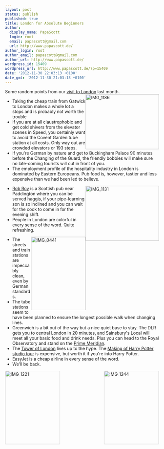 ```yaml
---
layout: post
status: publish
published: true
title: London for Absolute Beginners
author:
  display_name: PapaScott
  login: root
  email: papascott@gmail.com
  url: http://www.papascott.de/
author_login: root
author_email: papascott@gmail.com
author_url: http://www.papascott.de/
wordpress_id: 15409
wordpress_url: http://www.papascott.de/?p=15409
date: '2012-11-30 22:03:13 +0100'
date_gmt: '2012-11-30 21:03:13 +0100'
---
```

<p>Some random points from our <a href="http://www.papascott.de/archives/2012/10/08/antalya-and-london/">visit to London</a> last month.<a href="http://www.flickr.com/photos/51035717986@N01/8231128036" title="View 'IMG_1186' on Flickr.com"><img style="float:right;" border="0" alt="IMG_1186" width="240" src="http://farm9.staticflickr.com/8067/8231128036_de59d8944c_m.jpg" height="180"/></a></p>
<ul>
<li>Taking the cheap train from Gatwick to London makes a whole lot a stops and is probably not worth the trouble</li>
<li>If you are at all claustrophobic and get cold shivers from the elevator scenes in Speed, you certainly want to avoid the Covent Garden tube station at all costs. Only way out are crowded elevators or 193 steps.</li>
<li>If you're German by nature and get to Buckingham Palace 90 minutes before the Changing of the Guard, the friendly bobbies will make sure no late-coming tourists will cut in front of you.</li>
<li>The employment profile of the hospitality industry in London is dominated by Eastern Europeans. Pub food is, however, tastier and less expensive than we had been led to believe.</li>
<p>	<a href="http://www.flickr.com/photos/51035717986@N01/8229914155" title="View 'IMG_1131' on Flickr.com"><img style="float:right;" border="0" alt="IMG_1131" width="240" src="http://farm9.staticflickr.com/8057/8229914155_9158542d90_m.jpg" height="180"/></a>
<li><a href="http://www.robroypub.co.uk/">Rob Roy</a> is a Scottish pub near Paddington where you can be served haggis, if your pipe-learning son is so inclined and you can wait for the cook to come in for the evening shift. </li>
<li>People in London are colorful in every sense of the word. Quite refreshing.</li>
<p><a href="http://www.flickr.com/photos/51035717986@N01/8232462575" title="View 'IMG_0441' on Flickr.com"><img style="float:right;" border="0" alt="IMG_0441" width="179" src="http://farm9.staticflickr.com/8480/8232462575_15f2d544d0_m.jpg" height="240"/></a></p>
<li>The streets and train stations are impeccably clean, even by German standards.</li>
<li>The tube stations seem to have been planned to ensure the longest possible walk when changing lines.</li>
<li>Greenwich is a bit out of the way but a nice quiet base to stay. The DLR gets you to central London in 20 minutes, and Sainsbury's Local will meet all your basic food and drink needs. Plus you can head to the Royal Observatory and stand on the <a href="http://en.wikipedia.org/wiki/Prime_Meridian_(Greenwich)">Prime Meridian</a>. </li>
<li>The <a href="http://www.hrp.org.uk/TowerOfLondon/">Tower of London</a> lives up to the hype. The <a href="http://www.wbstudiotour.co.uk/">Making of Harry Potter studio tour</a> is expensive, but worth it if you're into Harry Potter.</li>
<li>EasyJet is a cheap airline in every sense of the word. </li>
<li>We'll be back.</li>
</ul>
<p><a href="http://www.flickr.com/photos/51035717986@N01/8231309776" title="View 'IMG_1244' on Flickr.com"><img style="float:right;" border="0" alt="IMG_1244" width="180" src="http://farm9.staticflickr.com/8070/8231309776_1a96e07907_m.jpg" height="240"/></a> <a href="http://www.flickr.com/photos/51035717986@N01/8230185471" title="View 'IMG_1221' on Flickr.com"><img style="float:left;" border="0" alt="IMG_1221" width="180" src="http://farm9.staticflickr.com/8340/8230185471_d1d56ceee5_m.jpg" height="240"/></a></p>
